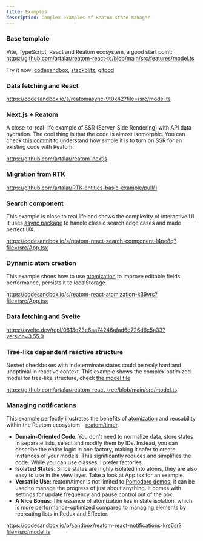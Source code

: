 ```yaml
---
title: Examples
description: Complex examples of Reatom state manager
---
```


### Base template

Vite, TypeScript, React and Reatom ecosystem, a good start point: https://github.com/artalar/reatom-react-ts/blob/main/src/features/model.ts

Try it now: [codesandbox](https://codesandbox.io/p/sandbox/github/artalar/reatom-react-ts/tree/main), [stackblitz](https://githubblitz.com/artalar/reatom-react-ts), [gitpod](https://gitpod.io/#https://github.com/artalar/reatom-react-ts)

### Data fetching and React

https://codesandbox.io/s/reatomasync-9t0x42?file=/src/model.ts

### Next.js + Reatom

A close-to-real-life example of SSR (Server-Side Rendering) with API data hydration. The cool thing is that the code is almost isomorphic. You can check [this commit](https://github.com/artalar/reatom-nextjs/commit/ca0099bcddc0fbd5bc8c76eeb160f828838453d7) to understand how simple it is to turn on SSR for an existing code with Reatom.

https://github.com/artalar/reatom-nextjs

### Migration from RTK

https://github.com/artalar/RTK-entities-basic-example/pull/1

### Search component

This example is close to real life and shows the complexity of interactive UI. It uses [async package](/package/async) to handle classic search edge cases and made perfect UX.

https://codesandbox.io/s/reatom-react-search-component-l4pe8q?file=/src/App.tsx

### Dynamic atom creation

This example shoes how to use [atomization](/recipes/atomization/) to improve editable fields performance, persists it to localStorage.

https://codesandbox.io/s/reatom-react-atomization-k39vrs?file=/src/App.tsx

### Data fetching and Svelte

https://svelte.dev/repl/0613e23e6aa74246afad6d726d6c5a33?version=3.55.0

### Tree-like dependent reactive structure

Nested checkboxes with indeterminate states could be realy hard and unoptimal in reactive context. This example shows the complex optimized model for tree-like structure, check [the model file](https://github.com/artalar/reatom-react-tree/blob/main/src/model.ts) 

https://github.com/artalar/reatom-react-tree/blob/main/src/model.ts.

### Managing notifications

This example perfectly illustrates the benefits of [atomization](/recipes/atomization/) and reusability within the Reatom ecosystem - [reatom/timer](/package/timer/).

- **Domain-Oriented Code**: You don't need to normalize data, store states in separate lists, select and modify them by IDs. Instead, you can describe the entire logic in one factory, making it safer to create instances of your models. This significantly reduces and simplifies the code. While you can use classes, I prefer factories. 
- **Isolated States**: Since states are highly isolated into atoms, they are also easy to use in the view layer. Take a look at App.tsx for an example.
- **Versatile Use**: reatom/timer is not limited to [Pomodoro demos](https://codesandbox.io/s/reatom-react-pomodoro-f219zu?file=/src/App.tsx), it can be used to manage the progress of just about anything. It comes with settings for update frequency and pause control out of the box.
- **A Nice Bonus**: The essence of atomization lies in state isolation, which is more performance-optimized compared to managing elements by recreating lists in Redux and Effector.

https://codesandbox.io/p/sandbox/reatom-react-notifications-krs6sr?file=/src/model.ts

